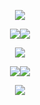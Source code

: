 <p align="center"><img src="https://github.com/user-attachments/assets/5d0cbe8f-82bf-4d39-9e87-53a41021c250" /></a></p>

<p align="center"><img src="https://github.com/user-attachments/assets/892973da-430e-4679-8c70-0f70de4aece3"><a href="https://rentry.co/seraphite"><img src="https://github.com/user-attachments/assets/b173efc1-dd14-42c0-90ab-7d633a237688" /></a></p>
<p align="center"><a href="https://en.pronouns.page/@acornious"><img src="https://github.com/user-attachments/assets/9bbf3a99-8d8c-4ccd-abec-669f10a004e7" /></a></p>
<p align="center"><a href="https://www.instagram.com/acornyum/"><img src="https://github.com/user-attachments/assets/a9b80aef-9186-466d-beb5-f35d0241f30a" /></a><img src="https://github.com/user-attachments/assets/489819d9-32d6-4b42-abac-3a42fc5f4b56" /></p>

<p align="center"><img src="https://github.com/user-attachments/assets/990deb4d-b98a-4c67-ad97-c2a31e295782" /></a></p>

